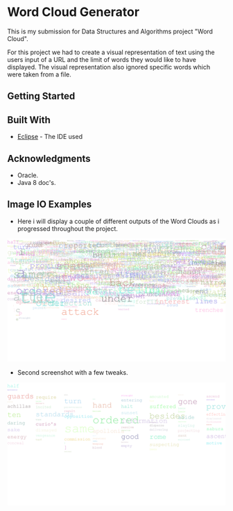 # Word Cloud Generator 


This is my submission for Data Structures and Algorithms project "Word Cloud".

For this project we had to create a visual representation of text using the users input of a URL and the limit of words they would like to have displayed. The visual representation also ignored specific words which were taken from a file.


## Getting Started

## Built With
*  [Eclipse](https://www.eclipse.org/) - The IDE used

## Acknowledgments
* Oracle.
* Java 8 doc's.

## Image IO Examples
* Here i will display a couple of different outputs of the Word Clouds as i progressed throughout the project.

![Screenshot](example.png)
* Second screenshot with a few tweaks.

![Screenshot](test2.png)
